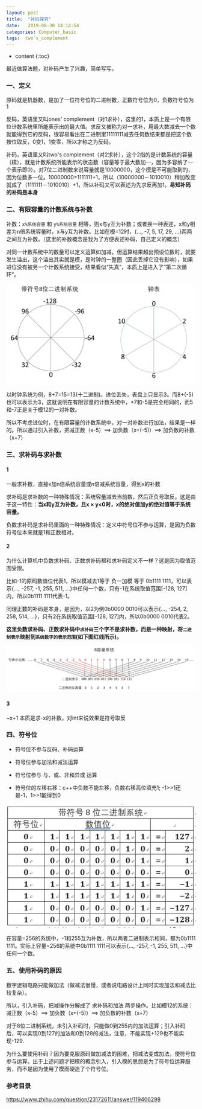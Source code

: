 ```yaml
---
layout: post
title:  "补码探究"
date:   2019-08-30 14:14:54
categories: Computer_basic
tags:  two's_complement
---
```


* content
{:toc}

最近做算法题，对补码产生了兴趣，简单写写。



### 一、定义

原码就是机器数，是加了一位符号位的二进制数，正数符号位为0，负数符号位为1

反码，英语里又叫ones' complement（对1求补），这里的1，本质上是一个有限位计数系统里所能表示出的最大值。求反又被称为对一求补，用最大数减去一个数就能得到它的反码，很容易看出在二进制里11111111减去任何数结果都是把这个数按位取反，0变1，1变零，所以才称之为反码。

补码，英语里又叫two's complement（对2求补），这个2指的是计数系统的容量（模），就是计数系统所能表示的状态数（容量等于最大数加一，因为多容纳了一个表示即0）。对7位二进制数来说容量就是10000000，这个模是不可能取到的，因为位数多一位。10000000=1111111+1，所以（10000000－1010010）稍加改变就成了（1111111－1010010）+1，所以补码又可以表述为先求反再加1。**易知补码的补码是本身**


### 二、有限容量的计数系统与补数
补数：`x%系统容量` 和 `y%系统容量` 相等，则x与y互为补数；或者换一种表述，x和y相差为n倍系统容量时，x与y互为补数。比如在模=12时，{…, -7, 5, 17, 29, …}两两之间互为补数。（这里的补数概念是我为了方便表述补码，自己定义的概念）

对同一计数系统中的数量可以定义运算如加减，但运算结果超出预设位数时，就要发生溢出，这个溢出其实就是模，是时钟的一整圈（因此丢掉它没有影响），如果进位没有被另一个计数系统接受，结果看似“失真”，本质上是进入了“第二次循环”。

![](https://raw.githubusercontent.com/GinSoda/Storage_Public/master/2019-08-30-1.jpg)

以时钟系统为例，8+7=15=13(十二进制)。进位丢失，表盘上只显示3。而8+(-5)也可以表示为3，这就说明在有限容量的计数系统中，+7和-5是完全相同的，而5和-7正是关于模12的一对补数。

所以不考虑进位时，在有限容量的计数系统中，对一对补数进行加法，结果是一样的。所以通过引入补数，把减正数（x-5）==> 加负数（x+(-5)）==> 加负数的补数（x+7）

### 三、求补码与求补数

#### 1
一般求补数，直接x加n倍系统容量或n倍减系统容量，得到x的补数

求补码是求补数的一种特殊情况：系统容量减去当前数，然后正负号取反。这是由于这一特性：**当x和y互为补数，且x × y<0时，x的绝对值加y的绝对值等于系统容量。**

负数求补码是求补码里面的一种特殊情况：定义中符号位不参与运算，是因为负数符号位本来就是1和正数相对。

#### 2
为什么计算机中负数求补码、正数求补码都和求补码定义不一样？这是因为取值范围受限。

比如-1的原码数值位代表1，所以模减去1等于 负一加模 等于 0b1111 1111，可以表示{…, -257, -1, 255, 511, …}中任何一个数，只有-1在系统取值范围[-128, 127]内，所以0b1111 1111代表-1。

同理正数的补码是本身，是因为，以2为例0b0000 0010可以表示{…, -254, 2, 258, 514, …}，只有2在系统取值范围[-128, 127]内，所以0b0000 0010代表2。

**这里负数求补码、正数求补码中`求补码`三个字不是求补数，而是一种映射，将`二进制表示`映射到`系统数字的表示范围`(如下图红线所示)。**

![](https://raw.githubusercontent.com/GinSoda/Storage_Public/master/2019-08-30-2.jpg)	

#### 3
~x+1 本质是求-x的补数，对int来说效果是符号取反

### 四、符号位
- 符号位不参与反码、补码运算

- 符号位参与加法和减法运算

- 符号位参与 与、或、非和异或 运算

- 符号位的左移右移：c++中负数不能左移，负数右移高位填充1; -1>>1还是-1，1>>1能得到0
	
![](https://raw.githubusercontent.com/GinSoda/Storage_Public/master/2019-08-30-3.jpg)
	
在容量=256的系统中，-1和255互为补数，所以两者二进制表示相同，都为0b1111 1111。实际上容量=256的系统中0b1111 1111可以表示{…, -257, -1, 255, 511, …}中任何一个数。
### 五、使用补码的原因

数字逻辑电路只能做加法（做减法很慢，或者说电路设计上同时实现加法和减法比较复杂）。

所以，引入补码，把减操作分解成了 求补码和加法 两步操作。比如模12的系统：减正数（x-5）==> 加负数（x+(-5)）==> 加负数的补数（x+7）

对于8位二进制系统，未引入补码时，只能做0到255内的加法运算；引入补码后，可以实现0到127的加法和0到128的减法，注意，不能实现+129也不能实现-129.

为什么要使用补码？因为要克服原码做加减法的困难，把减法变成加法，使符号位参与运算。出于上述问题才把模的概念引入，引入模的思想是为了符号位运算服务，而不是因为使用了模而硬造了个符号位。
### 参考目录

https://www.zhihu.com/question/23172611/answer/119406298